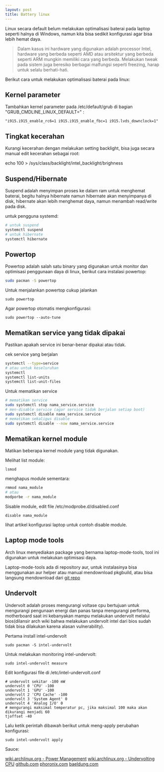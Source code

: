 ```yaml
---
layout: post
title: Battery linux
---
```


Linux secara default belum melakukan optimalisasi baterai pada laptop seperti halnya di Windows, namun kita bisa sedikit konfigurasi agar bisa lebih hemat daya.


> Dalam kasus ini hardware yang digunakan adalah processor Intel, hardware yang berbeda seperti AMD atau arsitektur yang berbeda seperti ARM mungkin memiliki cara yang berbeda. Melakukan tweak pada sistem juga beresiko berbagai malfungsi seperti freezing, harap untuk selalu berhati-hati. 

Berikut cara untuk melakukan optimalisasi baterai pada linux:

## Kernel parameter

Tambahkan kernel parameter pada /etc/default/grub di bagian "GRUB_CMDLINE_LINUX_DEFAULT=" :

`"i915.i915_enable_rc6=1 i915.i915_enable_fbc=1 i915.lvds_downclock=1"`

## Tingkat kecerahan

Kurangi kecerahan dengan melakukan setting backlight, bisa juga secara manual edit kecerahan sebagai root:

echo 100 > /sys/class/backlight/intel_backlight/brighness

## Suspend/Hibernate

Suspend adalah menyimpan proses ke dalam ram untuk menghemat baterai, begitu halnya hibernate namun hibernate akan menyimpanya di disk, hibernate akan lebih menghemat daya, namun menambah read/write pada disk.

untuk pengguna systemd: 

```bash
# untuk suspend
systemctl suspend
# untuk hibernate
systemctl hibernate
```
## Powertop

Powertop adalah salah satu binary yang digunakan untuk monitor dan optimisasi penggunaan daya di linux, berikut cara instalasi powertop:

```bash
sudo pacman -S powertop
```
Untuk menjalankan powertop cukup jalankan
```
sudo powertop
```
Agar powertop otomatis mengkonfigurasi:
```
sudo powertop --auto-tune
```
 
## Mematikan service yang tidak dipakai

Pastikan apakah service ini benar-benar dipakai atau tidak.

cek service yang berjalan

```bash
systemctl --type=service
# atau untuk keseluruhan
systemctl
systemctl list-units
systemctl list-unit-files
```

Untuk mematikan service 

```bash
# mematikan service
sudo systemctl stop nama_service.service
# men-disable service (agar service tidak berjalan setiap boot)
sudo systemctl disable nama_service.service
# mematikan sekaligus disable
sudo systemctl disable --now nama_service.service
```

## Mematikan kernel module

Matikan beberapa kernel module yang tidak digunakan.

Melihat list module:

`lsmod`

menghapus module sementara:

```bash
rmmod nama_module
# atau
modporbe -r nama_module
```

Sisable module, edit file /etc/modprobe.d/disabled.conf

`disable nama_module`

lihat artikel konfigurasi laptop untuk contoh disable module.

## Laptop mode tools

Arch linux menyediakan package yang bernama laptop-mode-tools, tool ini digunakan untuk melakukan optimisasi daya.

Laptop-mode-tools ada di repository aur, untuk instalasinya bisa menggunakan aur helper atau manual mendownload pkgbuild, atau bisa langsung mendownload dari [git repo](https://github.com/rickysarraf/laptop-mode-tools/)

## Undervolt

Undervolt adalah proses mengurangi voltase cpu bertujuan untuk mengurangi pengunaan energi dan panas tanpa mengurangi performa, motherboard saat ini kebanyakan mampu melakukan undervolt melalui bios(dilansir arch wiki bahwa melakukan undervolt intel dari bios sudah tidak bisa dilakukan karena alasan vulnerability).

Pertama install intel-undervolt

`sudo pacman -S intel-undervolt`

Untuk melakukan monitoring intel-undervolt:

```
sudo intel-undervolt measure
```

Edit konfigurasi file di /etc/intel-undervolt.conf

```
# undervolt sekitar -100 mW 
undervolt 0 'CPU' -100
undervolt 1 'GPU' -100
undervolt 2 'CPU Cache' -100
undervolt 3 'System Agent' 0
undervolt 4 'Analog I/O' 0
# mengurangi maksimal temperatur pc, jika maksimal 100 maka akan dikurangi menjadi 60
tjoffset -40
```

Lalu ketik perintah dibawah berikut untuk meng-apply perubahan konfigurasi:
```
sudo intel-undervolt apply
```

Sauce:


[wiki.archlinux.org - Power Management](https://wiki.archlinux.org/title/Power_management)
[wiki.archlinux.org - Undervolting CPU](https://wiki.archlinux.org/title/Undervolting_CPU)
[github.com](https://github.com/kitsunyan/intel-undervolt)
[phoronix.com](https://www.phoronix.com/review/intel_i915_power) 
[baeldung.com](https://www.baeldung.com/linux/optimize-battery-life) 
